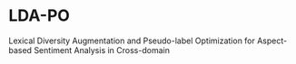 # LDA-PO
Lexical Diversity Augmentation and Pseudo-label Optimization for Aspect-based Sentiment Analysis in Cross-domain
